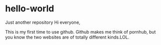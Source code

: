 # hello-world
Just another repository
Hi everyone,

This is my first time to use github. Github makes me think of pornhub, but you know the two websites are of totally different kinds.LOL.
